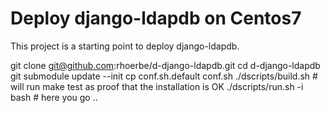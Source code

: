 # Deploy django-ldapdb on Centos7

This project is a starting point to deploy django-ldapdb.

  git clone git@github.com:rhoerbe/d-django-ldapdb.git
  cd d-django-ldapdb
  git submodule update --init
  cp conf.sh.default conf.sh
  ./dscripts/build.sh  # will run make test as proof that the installation is OK
  ./dscripts/run.sh -i bash #  here you go ..